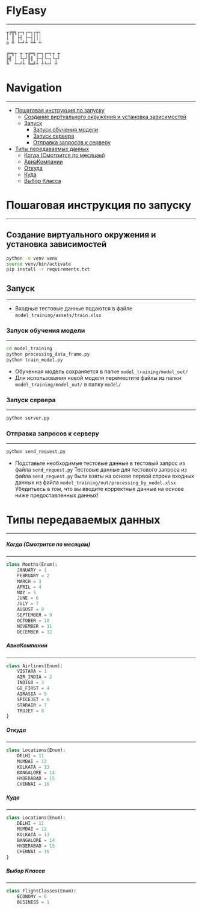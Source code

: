 # FlyEasy
----

```
┬╔╦╗┌─┐┌─┐┌┬┐
│ ║ ├┤ ├─┤│││
o ╩ └─┘┴ ┴┴ ┴
```

```
╔═╗┬ ┬ ┬╔═╗┌─┐┌─┐┬ ┬
╠╣ │ └┬┘║╣ ├─┤└─┐└┬┘
╚  ┴─┘┴ ╚═╝┴ ┴└─┘ ┴
```

# Navigation
----

<!--toc:start-->
- [Пошаговая инструкция по запуску](#пошаговая-инструкция-по-запуску)
  - [Создание виртуального окружения и установка зависимостей](#создание-виртуального-окружения-и-установка-зависимостей)
  - [Запуск](#запуск)
    - [Запуск обучения модели](#запуск-обучения-модели)
    - [Запуск сервера](#запуск-сервера)
    - [Отправка запросов к серверу](#отправка-запросов-к-серверу)
- [Типы передаваемых данных](#типы-передаваемых-данных)
    - [Когда (Смотрится по месяцам)](#когда-смотрится-по-месяцам)
    - [АвиаКомпании](#авиакомпании)
    - [Откуда](#откуда)
    - [Куда](#куда)
    - [Выбор Класса](#выбор-класса)
<!--toc:end-->


# Пошаговая инструкция по запуску
----
## Создание виртуального окружения и установка зависимостей
```sh
python -m venv venv
source venv/bin/activate
pip install -r requirements.txt
```

## Запуск
----
- Входные тестовые данные подаются в файле `model_training/assets/train.xlsx`

### Запуск обучения модели
----
```sh
cd model_training
python processing_data_frame.py
python train_model.py
```

- Обученная модель сохраняется в папке `model_training/model_out/`
- Для использования новой модели переместите файлы из папки `model_training/model_out/` в папку `model/`

### Запуск сервера
----
```sh
python server.py
```

### Отправка запросов к серверу
----
```sh
python send_request.py
```
- Подставьте необходимые тестовые данные в тестовый запрос из файла `send_request.py`
Тестовые данные для тестового запроса из файла `send_request.py` были взяты на основе первой строки входных данных из файла `model_training/out/processing_by_model.xlsx`
Убедитьесь в том, что вы вводите корректные данные на основе ниже предоставленных данных!


# Типы передаваемых данных
----

##### Когда (Смотрится по месяцам)
----
```python
class Months(Enum):
    JANUARY = 1
    FEBRUARY = 2
    MARCH = 3
    APRIL = 4
    MAY = 5
    JUNE = 6
    JULY = 7
    AUGUST = 8
    SEPTEMBER = 9
    OCTOBER = 10
    NOVEMBER = 11
    DECEMBER = 12
```

##### АвиаКомпании
----
```python
class Airlines(Enum):
    VISTARA = 1
    AIR_INDIA = 2
    INDIGO = 3
    GO_FIRST = 4
    AIRASIA = 5
    SPICEJET = 6
    STARAIR = 7
    TRUJET = 8
}
```

##### Откуда
----
```python
class Locations(Enum):
    DELHI = 11
    MUMBAI = 12
    KOLKATA = 13
    BANGALORE = 14
    HYDERABAD = 15
    CHENNAI = 16
```


##### Куда
----
```python
class Locations(Enum):
    DELHI = 11
    MUMBAI = 12
    KOLKATA = 13
    BANGALORE = 14
    HYDERABAD = 15
    CHENNAI = 16
}
```

##### Выбор Класса
----
```python
class FlightClasses(Enum):
    ECONOMY = 0
    BUSINESS = 1
```
